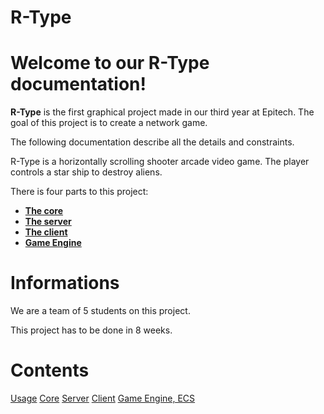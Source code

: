 R-Type
======

Welcome to our R-Type documentation!
====================================

**R-Type** is the first graphical project made in our third year at Epitech.
The goal of this project is to create a network game.

The following documentation describe all the details and constraints.

R-Type is a horizontally scrolling shooter arcade video game. The player controls a star ship to destroy aliens.

There is four parts to this project:
- **[The core](core.md)**
- **[The server](server.md)**
- **[The client](client.md)**
- **[Game Engine](game_engine.md)**


Informations
===========


   We are a team of 5 students on this project.


   This project has to be done in 8 weeks.

Contents
========

   [Usage](usage.md)
   [Core](core.md)
   [Server](server.md)
   [Client](client.md)
   [Game Engine, ECS](game_engine.md)

